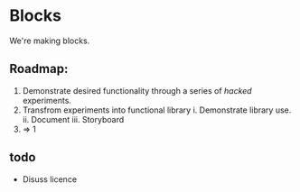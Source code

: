 # Blocks

We're making blocks.

## Roadmap:

1. Demonstrate desired functionality through a series of *hacked* experiments.
2. Transfrom experiments into functional library
  i. Demonstrate library use.
  ii. Document 
  iii. Storyboard
3.  => 1


## todo

- Disuss licence
